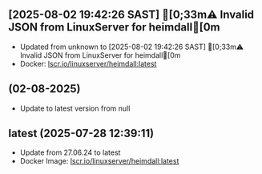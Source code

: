 ## [2025-08-02 19:42:26 SAST] [0;33m⚠️ Invalid JSON from LinuxServer for heimdall[0m
- Updated from unknown to [2025-08-02 19:42:26 SAST] [0;33m⚠️ Invalid JSON from LinuxServer for heimdall[0m
- Docker: [lscr.io/linuxserver/heimdall:latest](https://hub.docker.com/r/lscr.io/linuxserver/heimdall/tags)


##  (02-08-2025)
- Update to latest version from null
## latest (2025-07-28 12:39:11)
- Update from 27.06.24 to latest
- Docker Image: [lscr.io/linuxserver/heimdall:latest](https://fleet.linuxserver.io/image?name=heimdall)

